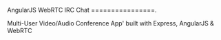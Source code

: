 AngularJS WebRTC IRC Chat
================.

Multi-User Video/Audio Conference App' built with Express, AngularJS & WebRTC 
